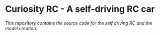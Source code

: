 # Curiosity RC - A self-driving RC car
###### This repository contains the source code for the self driving RC and the model creation.


